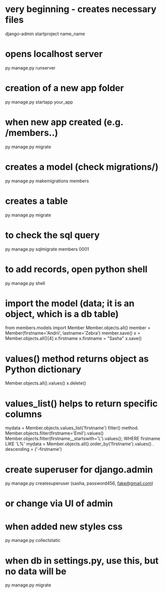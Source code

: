 # very beginning - creates necessary files
django-admin startproject name_name

# opens localhost server
py manage.py runserver


# creation of a new app folder
py manage.py startapp your_app


# when new app created (e.g. /members..)
py manage.py migrate


# creates a model (check migrations/)
py manage.py makemigrations members
# creates a table
py manage.py migrate
# to check the sql query
py manage.py sqlmigrate members 0001
# to add records, open python shell
py manage.py shell
# import the model (data; it is an object, which is a db table)
from members.models import Member
Member.objects.all()
member = Member(firstname='Andrii', lastname='Zebra')
member.save()
x = Member.objects.all()[4]
x.firstname
x.firstname = "Sasha"
x.save()
# values() method returns object as Python dictionary
Member.objects.all().values() 
x.delete()
# values_list() helps to return specific columns
mydata = Member.objects.values_list('firstname')
filter() method. Member.objects.filter(firstname='Emil').values()
Member.objects.filter(firstname__startswith='L').values(); WHERE firstname LIKE 'L%'
mydata = Member.objects.all().order_by('firstname').values() . descending = ('-firstname') 
# create superuser for django.admin
py manage.py createsuperuser (sasha, password456, fake@gmail.com)
# or change via UI of admin

# when added new styles css
py manage.py collectstatic

# when db in settings.py, use this, but no data will be
py manage.py migrate